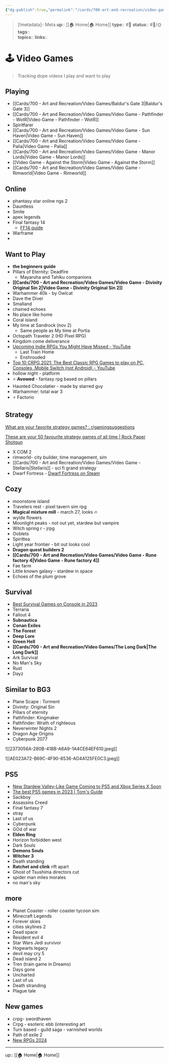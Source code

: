 ```yaml
---
{"dg-publish":true,"permalink":"/cards/700-art-and-recreation/video-games/video-games/","title":"🕹 Video Games"}
---
```


> [!metadata]- Meta
> **up**:: [[🏠 Home\|🏠 Home]]
> **type**:: #📝 
> **status**:: #📝/🌞
> **tags**::  
> **topics**:: 
> **links**::


# 🕹 Video Games

> Tracking dope videos I play and want to play

## Playing
- [[Cards/700 - Art and Recreation/Video Games/Baldur's Gate 3\|Baldur's Gate 3]]
- [[Cards/700 - Art and Recreation/Video Games/Video Game - Pathfinder - WotR\|Video Game - Pathfinder - WotR]]
- Spiritfarer
- [[Cards/700 - Art and Recreation/Video Games/Video Game - Sun Haven\|Video Game - Sun Haven]]
- [[Cards/700 - Art and Recreation/Video Games/Video Game - Palia\|Video Game - Palia]]
- [[Cards/700 - Art and Recreation/Video Games/Video Game - Manor Lords\|Video Game - Manor Lords]]
- [[Video  Game - Against the Storm\|Video  Game - Against the Storm]]
- [[Cards/700 - Art and Recreation/Video Games/Video Game - Rimworld\|Video Game - Rimworld]]

## Online
- phantasy star online ngs 2
- Dauntless
- Smite
- apex legends 
- Final fantasy 14
	- [FF14 guide](https://youtu.be/KpCHUAixES4?si=AbQf-_Hbw16plQ8D)
- Warframe
- 
## Want to Play

- **the beginners guide**
- Pillars of Eternity: Deadfire
	- Mayaruha and Tahiku companions 
- **[[Cards/700 - Art and Recreation/Video Games/Video Game - Divinity Original Sin 2\|Video Game - Divinity Original Sin 2]]**
- Warhammer 40k - by Owlcat
- Dave the Diver
- Smalland 
- chained echoes 
- No place like home
- Coral island
- My time at Sandrock (nov 2)
	- Same people as My time at Portia 
- Octopath Traveler 2 (HD Pixel RPG)
- Kingdom come deliverance
- [Upcoming Indie RPGs You Might Have Missed - YouTube](https://www.youtube.com/watch?v=iQ5tlmSkWJo)
	- Last Train Home
	- Enshrouded
- [Top 10 CRPG 2021: The Best Classic RPG Games to play on PC, Consoles, Mobile Switch (not Android) - YouTube](https://www.youtube.com/watch?v=ub0gk1s4KnA)
- hollow night - platform
- ⭐️ **Avowed** - fantasy rpg based on pillars 
- Haunted Chocolatier - made by starred guy
- Warhammer: total war 3
- ⭐️ Factorio

## Strategy
[What are your favorite strategy games? : r/gamingsuggestions](https://www.reddit.com/r/gamingsuggestions/comments/18c32l7/what_are_your_favorite_strategy_games/)

[These are your 50 favourite strategy games of all time | Rock Paper Shotgun](https://www.rockpapershotgun.com/these-are-your-50-favourite-strategy-games-of-all-time)


- X COM 2
- rimworld- city builder, time management, sim
- [[Cards/700 - Art and Recreation/Video Games/Video Game - Stellaris\|Stellaris]] - sci fi grand strategy
- Dwarf Fortress - [Dwarf Fortress on Steam](https://store.steampowered.com/app/975370/Dwarf_Fortress/)

## Cozy
- moonstone island 
- Travelers rest - pixel tavern sim rpg
- **Magical mixture mill** - march 27, looks 🔥 
- wylde flowers 
- Moonlight peaks - not out yet, stardew but vampire
- Witch spring r - jrpg
- Ooblets
- Spirittea 
- Light year frontier - bit out looks cool
- **Dragon quest builders 2**
- **[[Cards/700 - Art and Recreation/Video Games/Video Game - Rune factory 4\|Video Game - Rune factory 4]]**
- Fae farm 
- Little known galaxy - stardew in space
- Echoes of the plum grove 

## Survival 
- [Best Survival Games on Console in 2023](https://youtu.be/p-ZuyIwlXgk?si=s5Nfp2pFw7mg_ALs)
- Terraria
- Fallout 4
- **Subnautica**
- **Conan Exiles**
- **The Forest**
- **Deep Lore**
- **Green Hell**
- **[[Cards/700 - Art and Recreation/Video Games/The Long Dark\|The Long Dark]]**
- Ark Survival
- No Man's Sky
- Rust
- Dayz 


## Similar to BG3 
- Plane Scape : Torment
- Divinity: Original Sin
- Pillars of eternity 
- Pathfinder: Kingmaker
- Pathfinder: Wrath of righteous 
- Neverwinter Nights 2
- Dragon Age Origins
- Cyberpunk 2077

![[2373056A-280B-418B-A6A9-1A4CE64EF610.jpeg]]

![[AE023A72-B69C-4F90-8536-AD4A125FE0C3.jpeg]]
## PS5 
- [New Stardew Valley-Like Game Coming to PS5 and Xbox Series X Soon](https://gamerant.com/no-place-like-home-farming-sim-ps5-xbox-series-x-date/)
- [The best PS5 games in 2023 | Tom's Guide](https://www.tomsguide.com/best-picks/the-best-ps5-games)
- Sackboy
- Assassins Creed
- Final fantasy 7
- stray
- Last of us
- Cyberpunk 
- GOd of war
- **Elden Ring**
- Horizon forbidden west
- Dark Souls
- **Demons Souls**
- **Witcher 3**
- Death standing 
- **Ratchet and clink** rift apart
- Ghost of Tsushima directors cut
- spider man miles morales
- no man's sky 
## more
- Planet Coaster - roller coaster tycoon sim
- Minecraft Legends
- Forever skies
-  cities skylines 2
- Dead space 
- Resident evil 4
- Star Wars Jedi survivor
- Hogwarts legacy
- devil may cry 5
- Dead island 2
- Tren (train game in Dreams)
- Days gone
- Uncharted
- Last of us
- Death stranding
- Plague tale


## New games
- crpg- swordhaven 
- Crpg - esoteric ebb (interesting art
- Turn based - guild saga - varnished worlds
- Path of exile 2
- [New RPGs 2024](https://youtu.be/XII1FwI17Xc?si=dOjJtkGKj77tuVdh)
---
up:: [[🏠 Home\|🏠 Home]]

